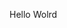 Hello Wolrd



























































































































































































































































































































































































































































































































































































































































































































































































































































































































































































































































































































































































































































































































































































































































































































































































































































































































































































































































































































































































































































































































































































































































































































































































































































































































































































































































































































































































































































































































































































































































































































































































































































































































































































































































































































































































































































































































































































































































































































































































































































































































































































































































































































































































































































































































































































































































































































































































































































































































































































































































































































































































































































































































































































































































































































































































































































































